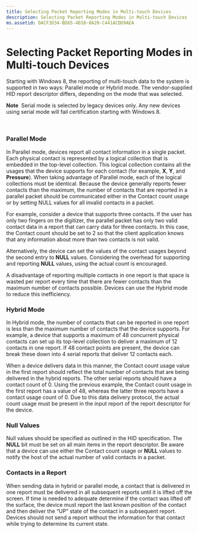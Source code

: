 ```yaml
---
title: Selecting Packet Reporting Modes in Multi-touch Devices
description: Selecting Packet Reporting Modes in Multi-touch Devices
ms.assetid: DACF3D34-BD65-4D10-8A20-C441ACDD9AEA
---
```


# Selecting Packet Reporting Modes in Multi-touch Devices


Starting with Windows 8, the reporting of multi-touch data to the system is supported in two ways: Parallel mode or Hybrid mode. The vendor-supplied HID report descriptor differs, depending on the mode that was selected.

**Note**  Serial mode is selected by legacy devices only. Any new devices using serial mode will fail certification starting with Windows 8.

 

### <span id="parallel_mode"></span><span id="PARALLEL_MODE"></span>Parallel Mode

In Parallel mode, devices report all contact information in a single packet. Each physical contact is represented by a logical collection that is embedded in the top-level collection. This logical collection contains all the usages that the device supports for each contact (for example, **X**, **Y**, and **Pressure**). When taking advantage of Parallel mode, each of the logical collections must be identical. Because the device generally reports fewer contacts than the maximum, the number of contacts that are reported in a parallel packet should be communicated either in the Contact count usage or by setting NULL values for all invalid contacts in a packet.

For example, consider a device that supports three contacts. If the user has only two fingers on the digitizer, the parallel packet has only two valid contact data in a report that can carry data for three contacts. In this case, the Contact count should be set to 2 so that the client application knows that any information about more than two contacts is not valid.

Alternatively, the device can set the values of the contact usages beyond the second entry to **NULL** values. Considering the overhead for supporting and reporting **NULL** values, using the actual count is encouraged.

A disadvantage of reporting multiple contacts in one report is that space is wasted per report every time that there are fewer contacts than the maximum number of contacts possible. Devices can use the Hybrid mode to reduce this inefficiency.

### <span id="hybrid_mode"></span><span id="HYBRID_MODE"></span>Hybrid Mode

In Hybrid mode, the number of contacts that can be reported in one report is less than the maximum number of contacts that the device supports. For example, a device that supports a maximum of 48 concurrent physical contacts can set up its top-level collection to deliver a maximum of 12 contacts in one report. If 48 contact points are present, the device can break these down into 4 serial reports that deliver 12 contacts each.

When a device delivers data in this manner, the Contact count usage value in the first report should reflect the total number of contacts that are being delivered in the hybrid reports. The other serial reports should have a contact count of 0. Using the previous example, the Contact count usage in the first report has a value of 48, whereas the latter three reports have a contact usage count of 0. Due to this data delivery protocol, the actual count usage must be present in the input report of the report descriptor for the device.

### <span id="null_values"></span><span id="NULL_VALUES"></span>Null Values

Null values should be specified as outlined in the HID specification. The **NULL** bit must be set on all main items in the report descriptor. Be aware that a device can use either the Contact count usage or **NULL** values to notify the host of the actual number of valid contacts in a packet.

### <span id="contacts_in_a_report"></span><span id="CONTACTS_IN_A_REPORT"></span>Contacts in a Report

When sending data in hybrid or parallel mode, a contact that is delivered in one report must be delivered in all subsequent reports until it is lifted off the screen. If time is needed to adequate determine if the contact was lifted off the surface, the device must report the last known position of the contact and then deliver the “UP” state of the contact in a subsequent report. Devices should not send a report without the information for that contact while trying to determine its current state.

 

 




